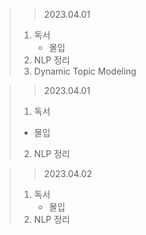 > > 2023.04.01
> 1. 독서
>    - 몰입
> 2. NLP 정리
> 3. Dynamic Topic Modeling

> > 2023.04.01
> 1. 독서
>   - 몰입
> 2. NLP 정리

> > 2023.04.02
> 1. 독서
>    - 몰입
> 2. NLP 정리
